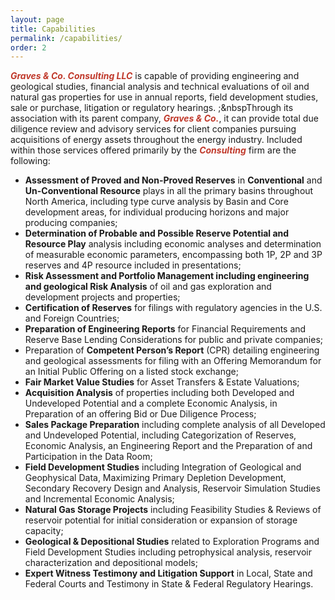 ```yaml
---
layout: page
title: Capabilities
permalink: /capabilities/
order: 2
---
```

<span style="color:#c0392b">**_Graves & Co. Consulting LLC_**</span> is capable of providing engineering and geological studies, financial analysis and technical evaluations of oil and natural gas properties for use in annual reports, field development studies, sale or purchase, litigation or regulatory hearings.  ;&nbspThrough its association with its parent company, <span style="color:#c0392b">**_Graves & Co._**</span>, it can provide total due diligence review and advisory services for client companies pursuing acquisitions of energy assets throughout the energy industry.
Included within those services offered primarily by the <span style="color:#c0392b">**_Consulting_**</span> firm are the following:
* **Assessment of Proved and Non-Proved Reserves** in **Conventional** and **Un-Conventional Resource** plays in all the primary basins throughout North America, including type curve analysis by Basin and Core development areas, for individual producing horizons and major producing companies;
* **Determination of Probable and Possible Reserve Potential and Resource Play** analysis including economic analyses and determination of measurable economic parameters, encompassing both 1P, 2P and 3P reserves and 4P resource included in presentations;
* **Risk Assessment and Portfolio Management including engineering and geological Risk Analysis** of oil and gas exploration and development projects and properties; 
* **Certification of Reserves** for filings with regulatory agencies in the U.S. and Foreign Countries; 
* **Preparation of Engineering Reports** for Financial Requirements and Reserve Base Lending Considerations for public and private companies; 
* Preparation of **Competent Person’s Report** (CPR) detailing engineering and geological assessments for filing with an Offering Memorandum for an Initial Public Offering on a listed stock exchange;
* **Fair Market Value Studies** for Asset Transfers & Estate Valuations; 
* **Acquisition Analysis** of properties including both Developed and Undeveloped Potential and a complete Economic Analysis, in Preparation of an offering Bid or Due Diligence Process; 
* **Sales Package Preparation** including complete analysis of all Developed and Undeveloped Potential, including Categorization of Reserves, Economic Analysis, an Engineering Report and the Preparation of and Participation in the Data Room;
* **Field Development Studies** including Integration of Geological and Geophysical Data, Maximizing Primary Depletion Development, Secondary Recovery Design and Analysis, Reservoir Simulation Studies and Incremental Economic Analysis; 
* **Natural Gas Storage Projects** including Feasibility Studies & Reviews of reservoir potential for initial consideration or expansion of storage capacity;
* **Geological & Depositional Studies** related to Exploration Programs and Field Development Studies including petrophysical analysis, reservoir characterization and depositional models;
* **Expert Witness Testimony and Litigation Support** in Local, State and Federal Courts and Testimony in State & Federal Regulatory Hearings. 
